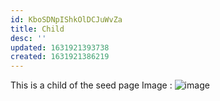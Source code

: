 ```yaml
---
id: KboSDNpIShkOlDCJuWvZa
title: Child
desc: ''
updated: 1631921393738
created: 1631921386219
---
```


This is a child of the seed page
Image : ![image](https://images.unsplash.com/photo-1453728013993-6d66e9c9123a?ixlib=rb-1.2.1&ixid=MnwxMjA3fDB8MHxzZWFyY2h8Mnx8dmlld3xlbnwwfHwwfHw%3D&w=1000&q=80)
